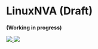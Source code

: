 # LinuxNVA (Draft)

**(Working in progress)**

<a href="https://portal.azure.com/#create/Microsoft.Template/uri/https%3A%2F%2Fraw.githubusercontent.com%2Fdmauser%2FLinuxNVA%2Fmaster%2FLinuxNVA.json" target="_blank">
    <img src="http://azuredeploy.net/deploybutton.png"/>
</a>
<a href="http://armviz.io/#/?load=https%3A%2F%2Fraw.githubusercontent.com%2Fdmauser%2FLinuxNVA%2Fmaster%2FLinuxNVA.json" target="_blank">
    <img src="http://armviz.io/visualizebutton.png"/>
</a>



